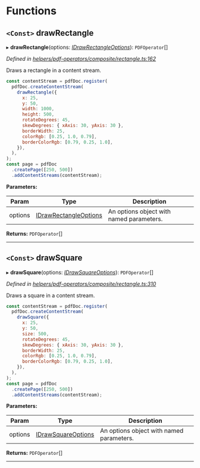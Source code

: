 

# Functions

<a id="drawrectangle"></a>

## `<Const>` drawRectangle

▸ **drawRectangle**(options: *[IDrawRectangleOptions](../interfaces/_helpers_pdf_operators_composite_rectangle_.idrawrectangleoptions.md)*): `PDFOperator`[]

*Defined in [helpers/pdf-operators/composite/rectangle.ts:162](https://github.com/Hopding/pdf-lib/blob/fd948bf/src/helpers/pdf-operators/composite/rectangle.ts#L162)*

Draws a rectangle in a content stream.

```javascript
const contentStream = pdfDoc.register(
  pdfDoc.createContentStream(
    drawRectangle({
      x: 25,
      y: 50,
      width: 1000,
      height: 500,
      rotateDegrees: 45,
      skewDegrees: { xAxis: 30, yAxis: 30 },
      borderWidth: 25,
      colorRgb: [0.25, 1.0, 0.79],
      borderColorRgb: [0.79, 0.25, 1.0],
    }),
  ),
);
const page = pdfDoc
  .createPage([250, 500])
  .addContentStreams(contentStream);
```

**Parameters:**

| Param | Type | Description |
| ------ | ------ | ------ |
| options | [IDrawRectangleOptions](../interfaces/_helpers_pdf_operators_composite_rectangle_.idrawrectangleoptions.md) |  An options object with named parameters. |

**Returns:** `PDFOperator`[]

___
<a id="drawsquare"></a>

## `<Const>` drawSquare

▸ **drawSquare**(options: *[IDrawSquareOptions](../interfaces/_helpers_pdf_operators_composite_rectangle_.idrawsquareoptions.md)*): `PDFOperator`[]

*Defined in [helpers/pdf-operators/composite/rectangle.ts:310](https://github.com/Hopding/pdf-lib/blob/fd948bf/src/helpers/pdf-operators/composite/rectangle.ts#L310)*

Draws a square in a content stream.

```javascript
const contentStream = pdfDoc.register(
  pdfDoc.createContentStream(
    drawSquare({
      x: 25,
      y: 50,
      size: 500,
      rotateDegrees: 45,
      skewDegrees: { xAxis: 30, yAxis: 30 },
      borderWidth: 25,
      colorRgb: [0.25, 1.0, 0.79],
      borderColorRgb: [0.79, 0.25, 1.0],
    }),
  ),
);
const page = pdfDoc
  .createPage([250, 500])
  .addContentStreams(contentStream);
```

**Parameters:**

| Param | Type | Description |
| ------ | ------ | ------ |
| options | [IDrawSquareOptions](../interfaces/_helpers_pdf_operators_composite_rectangle_.idrawsquareoptions.md) |  An options object with named parameters. |

**Returns:** `PDFOperator`[]

___

